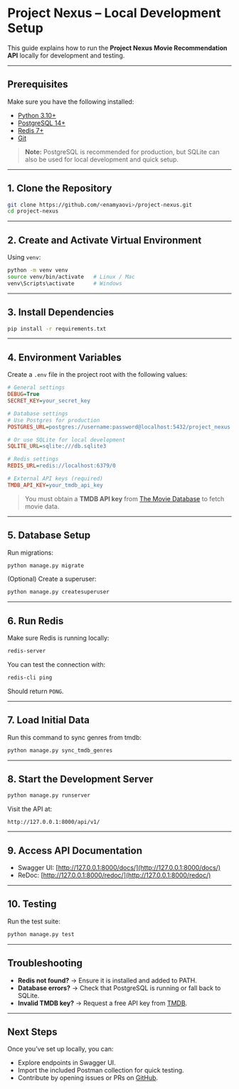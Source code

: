 # Project Nexus – Local Development Setup

This guide explains how to run the **Project Nexus Movie Recommendation API** locally for development and testing.

---

## Prerequisites

Make sure you have the following installed:

* [Python 3.10+](https://www.python.org/downloads/)
* [PostgreSQL 14+](https://www.postgresql.org/download/)
* [Redis 7+](https://redis.io/download/)
* [Git](https://git-scm.com/)

> **Note:** PostgreSQL is recommended for production, but SQLite can also be used for local development and quick setup.

---

## 1. Clone the Repository

```bash
git clone https://github.com/<enamyaovi>/project-nexus.git
cd project-nexus
```

---

## 2. Create and Activate Virtual Environment

Using `venv`:

```bash
python -m venv venv
source venv/bin/activate   # Linux / Mac
venv\Scripts\activate      # Windows
```

---

## 3. Install Dependencies

```bash
pip install -r requirements.txt
```

---

## 4. Environment Variables

Create a `.env` file in the project root with the following values:

```ini
# General settings
DEBUG=True 
SECRET_KEY=your_secret_key

# Database settings
# Use Postgres for production
POSTGRES_URL=postgres://username:password@localhost:5432/project_nexus

# Or use SQLite for local development
SQLITE_URL=sqlite:///db.sqlite3

# Redis settings
REDIS_URL=redis://localhost:6379/0

# External API keys (required)
TMDB_API_KEY=your_tmdb_api_key
```

> You must obtain a **TMDB API key** from [The Movie Database](https://developer.themoviedb.org/) to fetch movie data.

---

## 5. Database Setup

Run migrations:

```bash
python manage.py migrate
```

(Optional) Create a superuser:

```bash
python manage.py createsuperuser
```

---

## 6. Run Redis

Make sure Redis is running locally:

```bash
redis-server
```

You can test the connection with:

```bash
redis-cli ping
```

Should return `PONG`.

---

## 7. Load Initial Data

Run this command to sync genres from tmdb:

```bash
python manage.py sync_tmdb_genres
```

---

## 8. Start the Development Server

```bash
python manage.py runserver
```

Visit the API at:

```
http://127.0.0.1:8000/api/v1/
```

---

## 9. Access API Documentation

* Swagger UI: [http://127.0.0.1:8000/docs/](http://127.0.0.1:8000/docs/)
* ReDoc: [http://127.0.0.1:8000/redoc/](http://127.0.0.1:8000/redoc/)

---

## 10. Testing

Run the test suite:

```bash
python manage.py test
```

---

## Troubleshooting

* **Redis not found?** → Ensure it is installed and added to PATH.
* **Database errors?** → Check that PostgreSQL is running or fall back to SQLite.
* **Invalid TMDB key?** → Request a free API key from [TMDB](https://developer.themoviedb.org/).

---

## Next Steps

Once you’ve set up locally, you can:

* Explore endpoints in Swagger UI.
* Import the included Postman collection for quick testing.
* Contribute by opening issues or PRs on [GitHub](https://github.com/<enamyaovi>/project-nexus).
